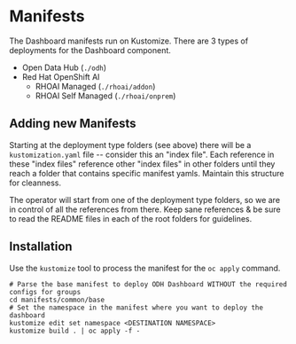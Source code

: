 # Manifests

The Dashboard manifests run on Kustomize. There are 3 types of deployments for the Dashboard component.

- Open Data Hub (`./odh`)
- Red Hat OpenShift AI
  - RHOAI Managed (`./rhoai/addon`)
  - RHOAI Self Managed (`./rhoai/onprem`)

## Adding new Manifests

Starting at the deployment type folders (see above) there will be a `kustomization.yaml` file -- consider this an "index file". Each reference in these "index files" reference other "index files" in other folders until they reach a folder that contains specific manifest yamls. Maintain this structure for cleanness.

The operator will start from one of the deployment type folders, so we are in control of all the references from there. Keep sane references & be sure to read the README files in each of the root folders for guidelines.

## Installation

Use the `kustomize` tool to process the manifest for the `oc apply` command.

```
# Parse the base manifest to deploy ODH Dashboard WITHOUT the required configs for groups
cd manifests/common/base
# Set the namespace in the manifest where you want to deploy the dashboard
kustomize edit set namespace <DESTINATION NAMESPACE>
kustomize build . | oc apply -f -
```
